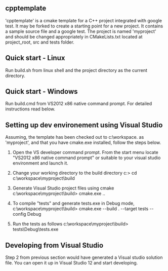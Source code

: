 cpptemplate
-----------
'cpptemplate' is a cmake template for a C++ project integrated with google test.
It may be forked to create a starting point for a new project. It contains a 
sample source file and a google test. The project is named 'myproject' and 
should be changed appropriately in CMakeLists.txt located at project_root, src
and tests folder.

Quick start - Linux
--------------------
Run build.sh from linux shell and the project directory as the current directory.


Quick start - Windows
---------------------
Run build.cmd from VS2012 x86 native command prompt. For detailed instructions
read below.


Setting up dev environement using Visual Studio
-----------------------------------------------
Assuming, the template has been checked out to c:\workspace\. as 'myproject',
and that you have cmake.exe installed, follow the steps below.

1. Open the VS developer command prompt.
From the start menu locate "VS2012 x86 native command prompt" or suitable to your
visual studio environment and launch it.

2. Change your working directory to the build directory
c:\> cd c:\workspace\myproject\build

4. Generate Visual Studio project files using cmake
c:\workspace\myproject\build\> cmake.exe ..

5. To compile "tests" and generate tests.exe in Debug mode,
c:\workspace\myproject\build\> cmake.exe --build . --target tests --config Debug

6. Run the tests as follows
c:\workspace\myproject\build> tests\Debug\tests.exe


Developing from Visual Studio
------------------------------
Step 2 from previous section would have generated a Visual studio solution 
file. You can open it up in Visual Studio 12 and start developing.

